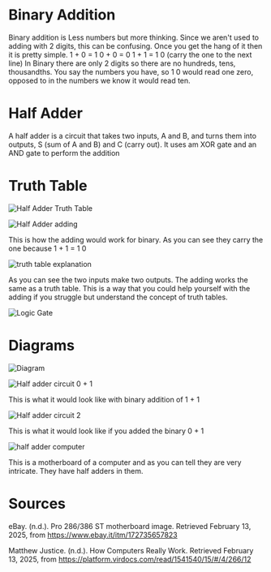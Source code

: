 # Binary Addition
Binary addition is Less numbers but more thinking. Since we aren't used to adding with 2 digits, this can be confusing. Once you get the hang of it then it is pretty simple.
1 + 0 = 1
0 + 0 = 0
1 + 1 = 1 0 (carry the one to the next line)
In Binary there are only 2 digits so there are no hundreds, tens, thousandths. You say the numbers you have, so 1 0 would read one zero, opposed to in the numbers we know it would read ten. 
# Half Adder
A half adder is a circuit that takes two inputs, A and B, and turns them into outputs, S (sum of A and B) and C (carry out). It uses am XOR gate and an AND gate to perform the addition
# Truth Table
![Half Adder Truth Table](https://github.com/user-attachments/assets/d26264f8-d13a-4767-a24c-acd0be1d737d)

![Half Adder adding](https://github.com/user-attachments/assets/c31a1d06-d70a-434e-845e-27a65ec49e5b)

This is how the adding would work for binary. As you can see they carry the one because 1 + 1 = 1 0

![truth table explanation](https://github.com/user-attachments/assets/6d954067-7ae1-4766-8889-c8795ec026fc)

As you can see the two inputs make two outputs. The adding works the same as a truth table. This is a way that you could help yourself with the adding if you struggle but understand the concept of truth tables.

![Logic Gate](https://github.com/user-attachments/assets/b592efbe-1f45-4bca-8fa9-dd405a34d557)

# Diagrams

![Diagram](https://github.com/user-attachments/assets/eefa63a2-96d9-401a-9b34-8a3643b22e96)

![Half adder circuit 0 + 1](https://github.com/user-attachments/assets/4649b474-d6de-43c0-baa8-9ce7826a6ed3)

This is what it would look like with binary addition of 1 + 1

![Half adder circuit 2](https://github.com/user-attachments/assets/cc03aee2-c7e6-4c54-87d3-8070f506592b)

This is what it would look like if you added the binary 0 + 1


![half adder computer](https://github.com/user-attachments/assets/2b65f5dd-e601-4454-93c2-1b507236d770)

This is a motherboard of a computer and as you can tell they are very intricate. They have half adders in them.

# Sources
eBay. (n.d.). Pro 286/386 ST motherboard image. Retrieved February 13, 2025, from https://www.ebay.it/itm/172735657823

Matthew Justice. (n.d.). How Computers Really Work. Retrieved February 13, 2025, from https://platform.virdocs.com/read/1541540/15/#/4/266/12


